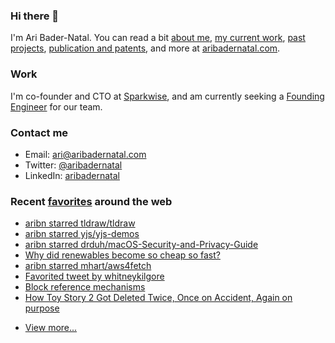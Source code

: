### Hi there 👋

I'm Ari Bader-Natal. You can read a bit [about me](https://aribadernatal.com), [my current work](https://aribadernatal.com/projects/Sparkwise/), [past projects](https://aribadernatal.com/projects/), [publication and patents](https://aribadernatal.com/publications), and more at [aribadernatal.com](https://aribadernatal.com).

### Work 

I'm co-founder and CTO at [Sparkwise](https://sparkwise.co), and am currently seeking a [Founding Engineer](https://sparkwise.notion.site/Build-the-Future-of-Learning-with-Us-9828f73e135d4676a4c02f1483886f0e) for our team.  

### Contact me

- Email: ari@aribadernatal.com
- Twitter: [@aribadernatal](https://twitter.com/aribadernatal)
- LinkedIn: [aribadernatal](https://linkedin.com/in/aribadernatal)

### Recent [favorites](https://favorites.aribadernatal.com) around the web

<!--START_SECTION:feed-->
* [aribn starred tldraw&#x2F;tldraw](https:&#x2F;&#x2F;favorites.aribadernatal.com&#x2F;github-favorites&#x2F;2022&#x2F;03&#x2F;aribn-starred-tldraw-tldraw&#x2F;)
* [aribn starred yjs&#x2F;yjs-demos](https:&#x2F;&#x2F;favorites.aribadernatal.com&#x2F;github-favorites&#x2F;2022&#x2F;03&#x2F;aribn-starred-yjs-yjs-demos&#x2F;)
* [aribn starred drduh&#x2F;macOS-Security-and-Privacy-Guide](https:&#x2F;&#x2F;favorites.aribadernatal.com&#x2F;github-favorites&#x2F;2022&#x2F;03&#x2F;aribn-starred-drduh-macos-security-and-privacy-guide&#x2F;)
* [Why did renewables become so cheap so fast?](https:&#x2F;&#x2F;favorites.aribadernatal.com&#x2F;pocket-favorites&#x2F;2022&#x2F;02&#x2F;why-did-renewables-become-so-cheap-so-fast&#x2F;)
* [aribn starred mhart&#x2F;aws4fetch](https:&#x2F;&#x2F;favorites.aribadernatal.com&#x2F;github-favorites&#x2F;2022&#x2F;02&#x2F;aribn-starred-mhart-aws4fetch&#x2F;)
* [Favorited tweet by whitneykilgore](https:&#x2F;&#x2F;favorites.aribadernatal.com&#x2F;twitter-favorites&#x2F;2022&#x2F;02&#x2F;favorited-tweet-by-whitneykilgore&#x2F;)
* [Block reference mechanisms](https:&#x2F;&#x2F;favorites.aribadernatal.com&#x2F;pocket-favorites&#x2F;2022&#x2F;02&#x2F;block-reference-mechanisms&#x2F;)
* [How Toy Story 2 Got Deleted Twice, Once on Accident, Again on purpose](https:&#x2F;&#x2F;favorites.aribadernatal.com&#x2F;pocket-favorites&#x2F;2022&#x2F;02&#x2F;how-toy-story-2-got-deleted-twice-once-on-accident-again-on-purpose&#x2F;)
<!--END_SECTION:feed-->
* [View more...](https://favorites.aribadernatal.com)
